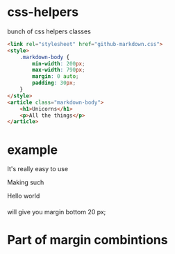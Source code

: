 # css-helpers
bunch of css helpers classes
```html
<link rel="stylesheet" href="github-markdown.css">
<style>
	.markdown-body {
		min-width: 200px;
		max-width: 790px;
		margin: 0 auto;
		padding: 30px;
	}
</style>
<article class="markdown-body">
	<h1>Unicorns</h1>
	<p>All the things</p>
</article>
```

# example
It's really easy to use

<style>
.m-b-md {
  margin-bottom: 20px;
}
</style>

Making such <div class="m-b-md"> Hello world</div> will give you margin bottom 20 px;

# Part of margin combintions 

<style>
.m-xxs {
  margin: 2px 4px;
}

.m-xs {
  margin: 5px;
}

.m-sm {
  margin: 10px;
}

.m {
  margin: 15px;
}

.m-md {
  margin: 20px;
}

.m-lg {
  margin: 30px;
}

.m-xl {
  margin: 50px;
}

.m-n {
  margin: 0 !important;
}

.m-l-none {
  margin-left: 0 !important;
}

.m-l-xs {
  margin-left: 5px;
}

.m-l-sm {
  margin-left: 10px;
}

.m-l {
  margin-left: 15px;
}

.m-l-md {
  margin-left: 20px;
}

.m-l-lg {
  margin-left: 30px;
}

.m-l-xl {
  margin-left: 40px;
}

.m-l-xxl {
  margin-left: 50px;
}

.m-l-n-xxs {
  margin-left: -1px;
}

.m-l-n-xs {
  margin-left: -5px;
}

.m-l-n-sm {
  margin-left: -10px;
}

.m-l-n {
  margin-left: -15px;
}

.m-l-n-md {
  margin-left: -20px;
}

.m-l-n-lg {
  margin-left: -30px;
}

.m-l-n-xl {
  margin-left: -40px;
}

.m-l-n-xxl {
  margin-left: -50px;
}

.m-t-none {
  margin-top: 0 !important;
}

.m-t-xxs {
  margin-top: 1px;
}

.m-t-xs {
  margin-top: 5px;
}

.m-t-sm {
  margin-top: 10px;
}

.m-t {
  margin-top: 15px;
}

.m-t-md {
  margin-top: 20px;
}

.m-t-lg {
  margin-top: 30px;
}

.m-t-xl {
  margin-top: 40px;
}

.m-t-xxl {
  margin-top: 50px;
}

.m-t-n-xxs {
  margin-top: -1px;
}

.m-t-n-xs {
  margin-top: -5px;
}

.m-t-n-sm {
  margin-top: -10px;
}

.m-t-n {
  margin-top: -15px;
}

.m-t-n-md {
  margin-top: -20px;
}

.m-t-n-lg {
  margin-top: -30px;
}

.m-t-n-xl {
  margin-top: -40px;
}

.m-t-n-xxl {
  margin-top: -50px;
}

.m-r-none {
  margin-right: 0 !important;
}

.m-r-xxs {
  margin-right: 1px;
}

.m-r-xs {
  margin-right: 5px;
}

.m-r-sm {
  margin-right: 10px;
}

.m-r {
  margin-right: 15px;
}

.m-r-md {
  margin-right: 20px;
}

.m-r-lg {
  margin-right: 30px;
}

.m-r-xl {
  margin-right: 40px;
}

.m-r-xxl {
  margin-right: 50px;
}

.m-r-n-xxs {
  margin-right: -1px;
}

.m-r-n-xs {
  margin-right: -5px;
}

.m-r-n-sm {
  margin-right: -10px;
}

.m-r-n {
  margin-right: -15px;
}

.m-r-n-md {
  margin-right: -20px;
}

.m-r-n-lg {
  margin-right: -30px;
}

.m-r-n-xl {
  margin-right: -40px;
}

.m-r-n-xxl {
  margin-right: -50px;
}

.m-b-none {
  margin-bottom: 0 !important;
}

.m-b-xxs {
  margin-bottom: 1px;
}

.m-b-xs {
  margin-bottom: 5px;
}

.m-b-sm {
  margin-bottom: 10px;
}

.m-b {
  margin-bottom: 15px;
}

.m-b-md {
  margin-bottom: 20px;
}

.m-b-lg {
  margin-bottom: 30px;
}

.m-b-xl {
  margin-bottom: 40px;
}

.m-b-xxl {
  margin-bottom: 50px;
}

.m-b-n-xxs {
  margin-bottom: -1px;
}

.m-b-n-xs {
  margin-bottom: -5px;
}

.m-b-n-sm {
  margin-bottom: -10px;
}

.m-b-n {
  margin-bottom: -15px;
}

.m-b-n-md {
  margin-bottom: -20px;
}

.m-b-n-lg {
  margin-bottom: -30px;
}
</style>

